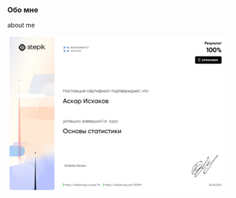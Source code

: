 ### Обо мне
about me

![Основы статистики](https://github.com/IskhakovAL/about-me/blob/main/%5BStepik%5D%20%D0%9E%D1%81%D0%BD%D0%BE%D0%B2%D1%8B%20%D1%81%D1%82%D0%B0%D1%82%D0%B8%D1%81%D1%82%D0%B8%D0%BA%D0%B8.jpg)
